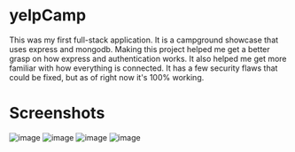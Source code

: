 # yelpCamp
This was my first full-stack application. It is a campground showcase that uses express and mongodb. Making this project helped me get a better grasp on how express and authentication works. It also helped me get more familiar with how everything is connected. It has a few security flaws that could be fixed, but as of right now it's 100% working.

# Screenshots
![image](https://user-images.githubusercontent.com/47486606/130728428-ffccd18a-3634-4797-a9eb-ee9b71a9709e.png)
![image](https://user-images.githubusercontent.com/47486606/130728467-e61d98ec-774d-422e-bf8e-3ffae189f034.png)
![image](https://user-images.githubusercontent.com/47486606/130728562-58999293-a696-42c2-a38e-126fed34fd59.png)
![image](https://user-images.githubusercontent.com/47486606/130728682-b24da0f1-1237-435d-894d-ddf50cd03000.png)




